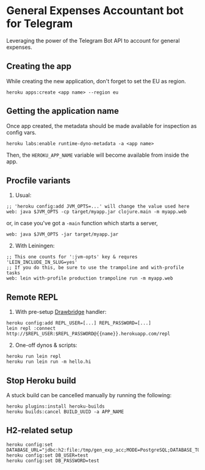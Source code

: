 # General Expenses Accountant bot for Telegram

Leveraging the power of the Telegram Bot API to account for general expenses.

## Creating the app

While creating the new application, don't forget to set the EU as region.

```
heroku apps:create <app name> --region eu
```

## Getting the application name

Once app created, the metadata should be made available for inspection as config vars.

```
heroku labs:enable runtime-dyno-metadata -a <app name>
```

Then, the `HEROKU_APP_NAME` variable will become available from inside the app.

## Procfile variants

1. Usual:
```
;; 'heroku config:add JVM_OPTS=...' will change the value used here
web: java $JVM_OPTS -cp target/myapp.jar clojure.main -m myapp.web
```
or, in case you've got a `-main` function which starts a server,
```
web: java $JVM_OPTS -jar target/myapp.jar
```

2. With Leiningen:
```
;; This one counts for ':jvm-opts' key & requres 'LEIN_INCLUDE_IN_SLUG=yes'
;; If you do this, be sure to use the trampoline and with-profile tasks
web: lein with-profile production trampoline run -m myapp.web
```

## Remote REPL

1. With pre-setup [Drawbridge](https://devcenter.heroku.com/articles/debugging-clojure) handler:
```
heroku config:add REPL_USER=[...] REPL_PASSWORD=[...]
lein repl :connect http://$REPL_USER:$REPL_PASSWORD@{{name}}.herokuapp.com/repl
```

2. One-off dynos & scripts:
```
heroku run lein repl
heroku run lein run -m hello.hi
```

## Stop Heroku build

A stuck build can be cancelled manually by running the following:

```
heroku plugins:install heroku-builds
heroku builds:cancel BUILD_UUID -a APP_NAME
```

## H2-related setup

```
heroku config:set DATABASE_URL="jdbc:h2:file:/tmp/gen_exp_acc;MODE=PostgreSQL;DATABASE_TO_UPPER=FALSE"
heroku config:set DB_USER=test
heroku config:set DB_PASSWORD=test
```

